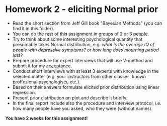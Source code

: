# Homework 2 - eliciting Normal prior

- Read the short section from Jeff Gill book "Bayesian Methods" (you can find it in this folder).
- You can do the rest of this assignment in groups of 2 or 3 people.
- Try to think about some interesting psychological quantity that presumably takes Normal distribution, e.g. *what is the average IQ of people with depressive symptoms?* or *how long does mourning period last?*
- Prepare procedure for expert interviews that will use V-method and submit it for my acceptance.
- Conduct short interviews with at least 3 experts with knowledge in the selected matter (e.g. your instructors from other classes, known proffesional psychologists, etc.).
- Based on their answers formulate elicited prior distribution using linear regression.
- Present prior distribution on plot and describe it briefly.
- In the final report include also the procedure and interview protocol, i.e. how many people have you asked, who they were (without names).

**You have 2 weeks for this assignment!**
